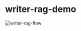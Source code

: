 ﻿# writer-rag-demo
![writer-rag-flow](https://github.com/user-attachments/assets/1e593cce-bda5-44cd-9956-d5f82f81d2d5)
